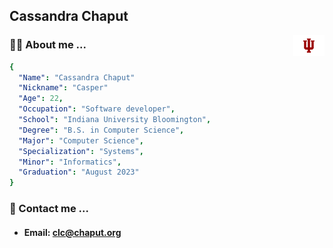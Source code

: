 ## Cassandra Chaput ##
<p align="right">
  <img src="iu-trident-promo.png" width="50" align="right"/>
</p> 

### :sassy_woman: About me ... ###
```yaml
{
  "Name": "Cassandra Chaput"
  "Nickname": "Casper"
  "Age": 22,
  "Occupation": "Software developer",
  "School": "Indiana University Bloomington",
  "Degree": "B.S. in Computer Science",
  "Major": "Computer Science",
  "Specialization": "Systems", 
  "Minor": "Informatics",
  "Graduation": "August 2023"
}
```

### :bust_in_silhouette: Contact me ... ###
- #### Email: clc@chaput.org ####
